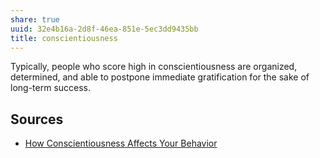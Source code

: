 ```yaml
---
share: true
uuid: 32e4b16a-2d8f-46ea-851e-5ec3dd9435bb
title: conscientiousness
---
```

Typically, people who score high in conscientiousness are organized, determined, and able to postpone immediate gratification for the sake of long-term success.

## Sources

* [How Conscientiousness Affects Your Behavior](https://www.verywellmind.com/how-conscientiousness-affects-your-behavior-4843763)